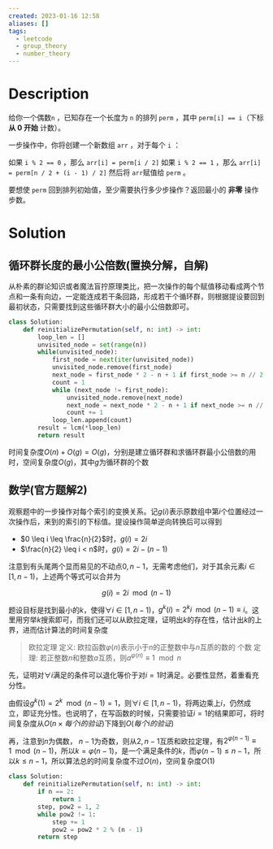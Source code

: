 ```yaml
---
created: 2023-01-16 12:58
aliases: []
tags:
  - leetcode 
  - group_theory
  - number_theory 
---
```


# Description

给你一个偶数`n​​​​​​` ，已知存在一个长度为 `n` 的排列 `perm` ，其中 `perm[i] == i​`（下标 **从 0 开始** 计数）。

一步操作中，你将创建一个新数组 `arr` ，对于每个 `i` ：

如果 `i % 2 == 0` ，那么 `arr[i] = perm[i / 2]`
如果 `i % 2 == 1` ，那么 `arr[i] = perm[n / 2 + (i - 1) / 2]`
然后将 `arr​​` 赋值​​给 `perm` 。

要想使 `perm` 回到排列初始值，至少需要执行多少步操作？返回最小的 **非零** 操作步数。



# Solution

## 循环群长度的最小公倍数(置换分解，自解)

从朴素的群论知识或者魔法盲拧原理类比，把一次操作的每个赋值移动看成两个节点和一条有向边，一定能连成若干条回路，形成若干个循环群，则根据提设要回到最初状态，只需要找到这些循环群大小的最小公倍数即可。

```python
class Solution:
    def reinitializePermutation(self, n: int) -> int:
        loop_len = []
        unvisited_node = set(range(n))
        while(unvisited_node):
            first_node = next(iter(unvisited_node))
            unvisited_node.remove(first_node)
            next_node = first_node * 2 - n + 1 if first_node >= n // 2 else first_node * 2
            count = 1
            while (next_node != first_node):
                unvisited_node.remove(next_node)
                next_node = next_node * 2 - n + 1 if next_node >= n // 2 else next_node * 2
                count += 1
            loop_len.append(count)
        result = lcm(*loop_len)
        return result
```

时间复杂度$O(n) + O(g) = O(g)$，分别是建立循环群和求循环群最小公倍数的用时，空间复杂度$O(g)$，其中$g$为循环群的个数

## 数学(官方题解2)

观察题中的一步操作对每个索引的变换关系。记$g(i)$表示原数组中第$i$个位置经过一次操作后，来到的索引的下标值。提设操作简单逆向转换后可以得到

- $0 \leq i \leq \frac{n}{2}$时，$g(i) = 2i$
- $\frac{n}{2} \leq i < n$时，$g(i) = 2i - (n - 1)$

注意到有头尾两个显而易见的不动点$0, n - 1$，无需考虑他们，对于其余元素$i \in [1, n-1)$，上述两个等式可以合并为

$$ g(i) = 2i \mod (n - 1) $$

题设目标是找到最小的$k$，使得$\forall i \in [1, n-1)$，$g^k(i) = 2^ki \mod(n - 1) \equiv i$。这里用穷举$k$搜索即可，而我们还可以从欧拉定理，证明出$k$的存在性，估计出$k$的上界，进而估计算法的时间复杂度

> 欧拉定理
> 定义: 欧拉函数$\varphi(n)$表示小于$n$的正整数中与$n$互质的数的 个数
> 定理: 若正整数$n$和整数$a$互质，则$a^{\varphi(n)} \equiv 1 \mod n$

先，证明对$\forall i$满足的条件可以退化等价于对$i = 1$时满足。必要性显然，着重看充分性。

由假设$g^k(1) = 2^k \mod(n - 1) = 1$，则$\forall i \in [1, n - 1)$，将两边乘上$i$，仍然成立，即证充分性。也说明了，在写函数的时候，只需要验证$i = 1$的结果即可，将时间复杂度从$O(n \times 每个i的验证)$下降到$O(每个i的验证)$

再，注意到$n$为偶数， $n - 1$为奇数，则从$2, n - 1$互质和欧拉定理，有$2^{\varphi(n - 1)} \equiv 1 \mod (n - 1)$，所以$k = \varphi (n - 1)$，是一个满足条件的$k$，而$\varphi(n - 1) \leq n - 1$，所以$k \leq n - 1$，所以算法总的时间复杂度不过$O(n)$，空间复杂度$O(1)$

```python
class Solution:
    def reinitializePermutation(self, n: int) -> int:
        if n == 2:
            return 1
        step, pow2 = 1, 2
        while pow2 != 1:
            step += 1
            pow2 = pow2 * 2 % (n - 1)
        return step
```